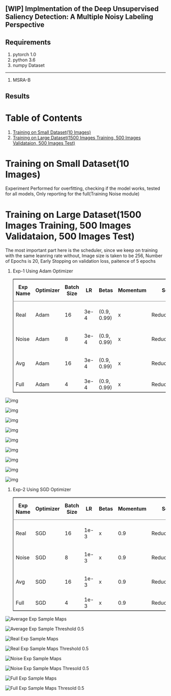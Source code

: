 ## [WIP] Implmentation of the Deep Unsupervised Saliency Detection: A Multiple Noisy Labeling Perspective
Requirements
---
1. pytorch 1.0
2. python 3.6
3. numpy
Dataset
---
1. MSRA-B

Results
---

# Table of Contents

1.  [Training on Small Dataset(10 Images)](#orgbc7573f)
2.  [Training on Large Dataset(1500 Images Training, 500 Images Validataion, 500 Images Test)](#org3fc0cdd)



<a id="orgbc7573f"></a>

# Training on Small Dataset(10 Images)

Experiment Performed for overfitting, checking if the model works, tested for
all models, Only reporting for the full(Training Noise module)


<a id="org3fc0cdd"></a>

# Training on Large Dataset(1500 Images Training, 500 Images Validataion, 500 Images Test)

The most important part here is the scheduler, since we keep on training with
the same leanring rate without,
Image size is taken to be 256, Number of Epochs is 20, Early Stopping on
validation loss, paitence of 5 epochs

1.  Exp-1 Using Adam Optimizer

    <table border="2" cellspacing="0" cellpadding="6" rules="groups" frame="hsides">


    <colgroup>
    <col  class="org-left" />

    <col  class="org-left" />

    <col  class="org-right" />

    <col  class="org-right" />

    <col  class="org-left" />

    <col  class="org-left" />

    <col  class="org-left" />

    <col  class="org-left" />

    <col  class="org-right" />

    <col  class="org-right" />

    <col  class="org-right" />

    <col  class="org-right" />

    <col  class="org-right" />

    <col  class="org-right" />

    <col  class="org-right" />

    <col  class="org-right" />

    <col  class="org-right" />
    </colgroup>
    <thead>
    <tr>
    <th scope="col" class="org-left">Exp Name</th>
    <th scope="col" class="org-left">Optimizer</th>
    <th scope="col" class="org-right">Batch Size</th>
    <th scope="col" class="org-right">LR</th>
    <th scope="col" class="org-left">Betas</th>
    <th scope="col" class="org-left">Momentum</th>
    <th scope="col" class="org-left">Scheduler</th>
    <th scope="col" class="org-left">Notes</th>
    <th scope="col" class="org-right">Decay Factor</th>
    <th scope="col" class="org-right">Paitence</th>
    <th scope="col" class="org-right">THRESHOLD</th>
    <th scope="col" class="org-right">MIN<sub>LR</sub></th>
    <th scope="col" class="org-right">COOLDOWN</th>
    <th scope="col" class="org-right">Recall-Test</th>
    <th scope="col" class="org-right">Precision-Test</th>
    <th scope="col" class="org-right">F1-Test</th>
    <th scope="col" class="org-right">MAE-TEST</th>
    </tr>
    </thead>

    <tbody>
    <tr>
    <td class="org-left">Real</td>
    <td class="org-left">Adam</td>
    <td class="org-right">16</td>
    <td class="org-right">3e-4</td>
    <td class="org-left">(0.9, 0.99)</td>
    <td class="org-left">x</td>
    <td class="org-left">ReduceLROnPlateu</td>
    <td class="org-left">Label is the ground truth</td>
    <td class="org-right">0.9</td>
    <td class="org-right">1</td>
    <td class="org-right">1e-4</td>
    <td class="org-right">1e-16</td>
    <td class="org-right">1</td>
    <td class="org-right">0.5023</td>
    <td class="org-right">0.9622</td>
    <td class="org-right">0.66</td>
    <td class="org-right">0.035</td>
    </tr>


    <tr>
    <td class="org-left">Noise</td>
    <td class="org-left">Adam</td>
    <td class="org-right">8</td>
    <td class="org-right">3e-4</td>
    <td class="org-left">(0.9, 0.99)</td>
    <td class="org-left">x</td>
    <td class="org-left">ReduceLROnPlateu</td>
    <td class="org-left">Use all Noise labesl</td>
    <td class="org-right">0.9</td>
    <td class="org-right">1</td>
    <td class="org-right">1e-4</td>
    <td class="org-right">1e-16</td>
    <td class="org-right">1</td>
    <td class="org-right">0.793</td>
    <td class="org-right">0.946</td>
    <td class="org-right">0.862</td>
    <td class="org-right">0.028</td>
    </tr>


    <tr>
    <td class="org-left">Avg</td>
    <td class="org-left">Adam</td>
    <td class="org-right">16</td>
    <td class="org-right">3e-4</td>
    <td class="org-left">(0.9, 0.99)</td>
    <td class="org-left">x</td>
    <td class="org-left">ReduceLROnPlateu</td>
    <td class="org-left">Use Avg of Noise Labels</td>
    <td class="org-right">0.9</td>
    <td class="org-right">1</td>
    <td class="org-right">1e-4</td>
    <td class="org-right">1e-16</td>
    <td class="org-right">1</td>
    <td class="org-right">0.802</td>
    <td class="org-right">0.907</td>
    <td class="org-right">0.851</td>
    <td class="org-right">0.041</td>
    </tr>


    <tr>
    <td class="org-left">Full</td>
    <td class="org-left">Adam</td>
    <td class="org-right">4</td>
    <td class="org-right">3e-4</td>
    <td class="org-left">(0.9, 0.99)</td>
    <td class="org-left">x</td>
    <td class="org-left">ReduceLROnPlateu</td>
    <td class="org-left">Full Training</td>
    <td class="org-right">0.9</td>
    <td class="org-right">1</td>
    <td class="org-right">1e-4</td>
    <td class="org-right">1e-16</td>
    <td class="org-right">1</td>
    <td class="org-right">0.841</td>
    <td class="org-right">0.857</td>
    <td class="org-right">0.848</td>
    <td class="org-right">0.036</td>
    </tr>
    </tbody>
    </table>

![img](./results/samples/images.png "Samples Images")

![img](./results/adam_exp/samples/adam_avg_nb.png "Average Exp Sample Maps")

![img](./results/adam_exp/samples/adam_avg.png "Average Exp Sample Threshold 0.5")

![img](./results/adam_exp/samples/adam_real_nb.png "Real Exp Sample Maps")

![img](./results/adam_exp/samples/adam_real.png "Real Exp Sample Maps Threshold 0.5")

![img](./results/adam_exp/samples/adam_noise_nb.png "Noise Exp Sample Maps")

![img](./results/adam_exp/samples/adam_noise.png "Noise Exp Sample Maps Thresold 0.5")

![img](./results/adam_exp/samples/adam_full_nb.png "Full Exp Sample Maps")

![img](./results/adam_exp/samples/adam_full.png "Full Exp Sample Maps Thresold 0.5")

1.  Exp-2 Using SGD Optimizer

    <table border="2" cellspacing="0" cellpadding="6" rules="groups" frame="hsides">


    <colgroup>
    <col  class="org-left" />

    <col  class="org-left" />

    <col  class="org-right" />

    <col  class="org-right" />

    <col  class="org-left" />

    <col  class="org-right" />

    <col  class="org-left" />

    <col  class="org-left" />

    <col  class="org-right" />

    <col  class="org-right" />

    <col  class="org-right" />

    <col  class="org-right" />

    <col  class="org-right" />

    <col  class="org-right" />

    <col  class="org-right" />

    <col  class="org-right" />

    <col  class="org-right" />
    </colgroup>
    <thead>
    <tr>
    <th scope="col" class="org-left">Exp Name</th>
    <th scope="col" class="org-left">Optimizer</th>
    <th scope="col" class="org-right">Batch Size</th>
    <th scope="col" class="org-right">LR</th>
    <th scope="col" class="org-left">Betas</th>
    <th scope="col" class="org-right">Momentum</th>
    <th scope="col" class="org-left">Scheduler</th>
    <th scope="col" class="org-left">Notes</th>
    <th scope="col" class="org-right">Decay Factor</th>
    <th scope="col" class="org-right">Paitence</th>
    <th scope="col" class="org-right">THRESHOLD</th>
    <th scope="col" class="org-right">MIN<sub>LR</sub></th>
    <th scope="col" class="org-right">COOLDOWN</th>
    <th scope="col" class="org-right">Recall-Test</th>
    <th scope="col" class="org-right">Precision-Test</th>
    <th scope="col" class="org-right">F1-Test</th>
    <th scope="col" class="org-right">MAE-TEST</th>
    </tr>
    </thead>

    <tbody>
    <tr>
    <td class="org-left">Real</td>
    <td class="org-left">SGD</td>
    <td class="org-right">16</td>
    <td class="org-right">1e-3</td>
    <td class="org-left">x</td>
    <td class="org-right">0.9</td>
    <td class="org-left">ReduceLROnPlateu</td>
    <td class="org-left">Label is the ground truth</td>
    <td class="org-right">0.9</td>
    <td class="org-right">1</td>
    <td class="org-right">1e-4</td>
    <td class="org-right">1e-16</td>
    <td class="org-right">1</td>
    <td class="org-right">0.865</td>
    <td class="org-right">0.907</td>
    <td class="org-right">0.885</td>
    <td class="org-right">0.032</td>
    </tr>


    <tr>
    <td class="org-left">Noise</td>
    <td class="org-left">SGD</td>
    <td class="org-right">8</td>
    <td class="org-right">1e-3</td>
    <td class="org-left">x</td>
    <td class="org-right">0.9</td>
    <td class="org-left">ReduceLROnPlateu</td>
    <td class="org-left">Use all Noise labesl</td>
    <td class="org-right">0.9</td>
    <td class="org-right">1</td>
    <td class="org-right">1e-4</td>
    <td class="org-right">1e-16</td>
    <td class="org-right">1</td>
    <td class="org-right">0.620</td>
    <td class="org-right">0.820</td>
    <td class="org-right">0.706</td>
    <td class="org-right">0.044</td>
    </tr>


    <tr>
    <td class="org-left">Avg</td>
    <td class="org-left">SGD</td>
    <td class="org-right">16</td>
    <td class="org-right">1e-3</td>
    <td class="org-left">x</td>
    <td class="org-right">0.9</td>
    <td class="org-left">ReduceLROnPlateu</td>
    <td class="org-left">Use Avg of Noise Labels</td>
    <td class="org-right">0.9</td>
    <td class="org-right">1</td>
    <td class="org-right">1e-4</td>
    <td class="org-right">1e-16</td>
    <td class="org-right">1</td>
    <td class="org-right">0.934</td>
    <td class="org-right">0.639</td>
    <td class="org-right">0.758</td>
    <td class="org-right">0.058</td>
    </tr>


    <tr>
    <td class="org-left">Full</td>
    <td class="org-left">SGD</td>
    <td class="org-right">4</td>
    <td class="org-right">1e-3</td>
    <td class="org-left">x</td>
    <td class="org-right">0.9</td>
    <td class="org-left">ReduceLROnPlateu</td>
    <td class="org-left">Full Training</td>
    <td class="org-right">0.9</td>
    <td class="org-right">1</td>
    <td class="org-right">1e-4</td>
    <td class="org-right">1e-16</td>
    <td class="org-right">1</td>
    <td class="org-right">0.825</td>
    <td class="org-right">0.795</td>
    <td class="org-right">0.809</td>
    <td class="org-right">0.027</td>
    </tr>
    </tbody>
    </table>

![Average Exp Sample Maps](./results/sgd_exp/samples/sgd_avg_nb.png "Average Exp Sample Maps")

![Average Exp Sample Threshold 0.5](./results/sgd_exp/samples/sgd_avg.png "Average Exp Sample Threshold 0.5")

![Real Exp Sample Maps](./results/sgd_exp/samples/sgd_real_nb.png "Real Exp Sample Maps")

![Real Exp Sample Maps Threshold 0.5](./results/sgd_exp/samples/sgd_real.png "Real Exp Sample Maps Threshold 0.5")

![Noise Exp Sample Maps](./results/sgd_exp/samples/sgd_noise_nb.png "Noise Exp Sample Maps")

![Noise Exp Sample Maps Thresold 0.5](./results/sgd_exp/samples/sgd_noise.png "Noise Exp Sample Maps Thresold 0.5")

![Full Exp Sample Maps](./results/sgd_exp/samples/sgd_full_nb.png "Full Exp Sample Maps")

![Full Exp Sample Maps Thresold 0.5](./results/sgd_exp/samples/sgd_full.png "Full Exp Sample Maps Thresold 0.5")

